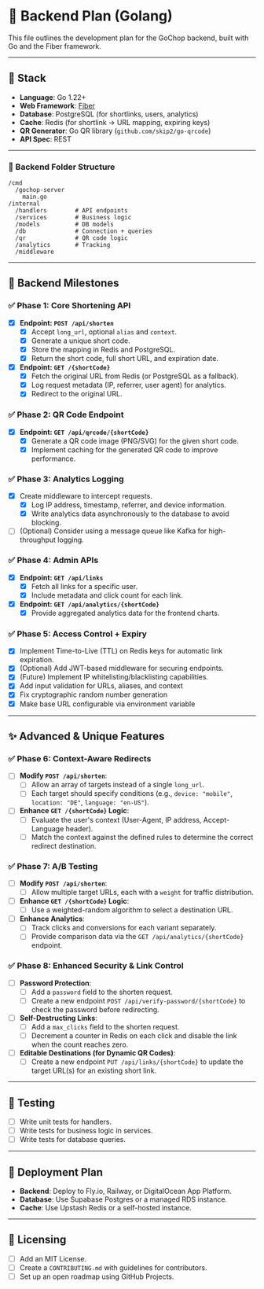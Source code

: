# 🧩 Backend Plan (Golang)

This file outlines the development plan for the GoChop backend, built with Go and the Fiber framework.

---

## 🔧 Stack

- **Language**: Go 1.22+
- **Web Framework**: [Fiber](https://gofiber.io/)
- **Database**: PostgreSQL (for shortlinks, users, analytics)
- **Cache**: Redis (for shortlink → URL mapping, expiring keys)
- **QR Generator**: Go QR library (`github.com/skip2/go-qrcode`)
- **API Spec**: REST

---

### 📁 Backend Folder Structure

```
/cmd
  /gochop-server
    main.go
/internal
  /handlers        # API endpoints
  /services        # Business logic
  /models          # DB models
  /db              # Connection + queries
  /qr              # QR code logic
  /analytics       # Tracking
  /middleware
```

---

## 🚦 Backend Milestones

### ✅ Phase 1: Core Shortening API

- [x] **Endpoint: `POST /api/shorten`**
  - [x] Accept `long_url`, optional `alias` and `context`.
  - [x] Generate a unique short code.
  - [x] Store the mapping in Redis and PostgreSQL.
  - [x] Return the short code, full short URL, and expiration date.
- [x] **Endpoint: `GET /{shortCode}`**
  - [x] Fetch the original URL from Redis (or PostgreSQL as a fallback).
  - [x] Log request metadata (IP, referrer, user agent) for analytics.
  - [x] Redirect to the original URL.

### ✅ Phase 2: QR Code Endpoint

- [x] **Endpoint: `GET /api/qrcode/{shortCode}`**
  - [x] Generate a QR code image (PNG/SVG) for the given short code.
  - [x] Implement caching for the generated QR code to improve performance.

### ✅ Phase 3: Analytics Logging

- [x] Create middleware to intercept requests.
  - [x] Log IP address, timestamp, referrer, and device information.
  - [x] Write analytics data asynchronously to the database to avoid blocking.
- [ ] (Optional) Consider using a message queue like Kafka for high-throughput logging.

### ✅ Phase 4: Admin APIs

- [x] **Endpoint: `GET /api/links`**
  - [x] Fetch all links for a specific user.
  - [x] Include metadata and click count for each link.
- [x] **Endpoint: `GET /api/analytics/{shortCode}`**
  - [x] Provide aggregated analytics data for the frontend charts.

### ✅ Phase 5: Access Control + Expiry

- [x] Implement Time-to-Live (TTL) on Redis keys for automatic link expiration.
- [x] (Optional) Add JWT-based middleware for securing endpoints.
- [x] (Future) Implement IP whitelisting/blacklisting capabilities.
- [x] Add input validation for URLs, aliases, and context
- [x] Fix cryptographic random number generation
- [x] Make base URL configurable via environment variable

---

## ✨ **Advanced & Unique Features**

### ✅ **Phase 6: Context-Aware Redirects**

- [ ] **Modify `POST /api/shorten`**:
  - [ ] Allow an array of targets instead of a single `long_url`.
  - [ ] Each target should specify conditions (e.g., `device: "mobile"`, `location: "DE"`, `language: "en-US"`).
- [ ] **Enhance `GET /{shortCode}` Logic**:
  - [ ] Evaluate the user's context (User-Agent, IP address, Accept-Language header).
  - [ ] Match the context against the defined rules to determine the correct redirect destination.

### ✅ **Phase 7: A/B Testing**

- [ ] **Modify `POST /api/shorten`**:
  - [ ] Allow multiple target URLs, each with a `weight` for traffic distribution.
- [ ] **Enhance `GET /{shortCode}` Logic**:
  - [ ] Use a weighted-random algorithm to select a destination URL.
- [ ] **Enhance Analytics**:
  - [ ] Track clicks and conversions for each variant separately.
  - [ ] Provide comparison data via the `GET /api/analytics/{shortCode}` endpoint.

### ✅ **Phase 8: Enhanced Security & Link Control**

- [ ] **Password Protection**:
  - [ ] Add a `password` field to the shorten request.
  - [ ] Create a new endpoint `POST /api/verify-password/{shortCode}` to check the password before redirecting.
- [ ] **Self-Destructing Links**:
  - [ ] Add a `max_clicks` field to the shorten request.
  - [ ] Decrement a counter in Redis on each click and disable the link when the count reaches zero.
- [ ] **Editable Destinations (for Dynamic QR Codes)**:
  - [ ] Create a new endpoint `PUT /api/links/{shortCode}` to update the target URL(s) for an existing short link.

---

## 🧪 Testing

- [ ] Write unit tests for handlers.
- [ ] Write tests for business logic in services.
- [ ] Write tests for database queries.

---

## 🚀 Deployment Plan

- **Backend**: Deploy to Fly.io, Railway, or DigitalOcean App Platform.
- **Database**: Use Supabase Postgres or a managed RDS instance.
- **Cache**: Use Upstash Redis or a self-hosted instance.

---

## 🪪 Licensing

- [ ] Add an MIT License.
- [ ] Create a `CONTRIBUTING.md` with guidelines for contributors.
- [ ] Set up an open roadmap using GitHub Projects.
